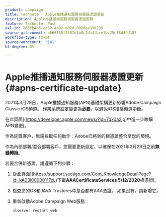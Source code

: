 ```yaml
---
product: campaign
title: Technote - Apple推播通知服務伺服器憑證更新
description: Apple推播通知服務伺服器憑證更新
feature: Technote, Push
exl-id: 263fb4b5-ca62-4b92-a82d-8820ee998296
source-git-commit: b666535f7f82d1b8c2da4fbce1bc25cf8d39d187
workflow-type: tm+mt
source-wordcount: '141'
ht-degree: 0%

---
```


# Apple推播通知服務伺服器憑證更新 {#apns-certificate-update}



2021年3月29日，Apple推播通知服務(APN)基礎架構更新影響Adobe Campaign Classic iOS頻道。 作業系統設定變更為&#x200B;**必要**，以避免iOS推播頻道中斷。

在此頁面](https://developer.apple.com/news/?id=7gx0a2lp)中進一步瞭解APN變更[。

作為託管客戶，無需採取任何動作：Adobe已將新的根憑證整合至您的環境。

作為內部部署/混合部署客戶，您需要更新設定，以確保在2021年3月29日之前&#x200B;**無縫轉換**。

若要合併新憑證，請遵循下列步驟：

1. 從此頁面](https://support.sectigo.com/Com_KnowledgeDetailPage?Id=kA03l00000117cL)下載&#x200B;**AAACertificateServices 5/12/2020**&#x200B;根憑證[。

1. 檢查您的OS和JAVA Trustores中是否都有AAA憑證。 如果沒有，請新增它。

1. 重新啟動Adobe Campaign Web服務：

   ```
   nlserver restart web
   ```
